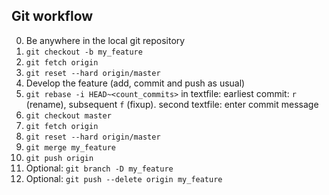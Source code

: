 ## Git workflow

0. Be anywhere in the local git repository
1. `git checkout -b my_feature`
2. `git fetch origin`
3. `git reset --hard origin/master`
4. Develop the feature (add, commit and push as usual)
5. `git rebase -i HEAD~<count_commits>` in textfile: earliest commit: `r` (rename), subsequent `f` (fixup). second textfile: enter commit message
6. `git checkout master`
7. `git fetch origin`
8. `git reset --hard origin/master`
9. `git merge my_feature`
10. `git push origin`
11. Optional: `git branch -D my_feature`
12. Optional: `git push --delete origin my_feature`
